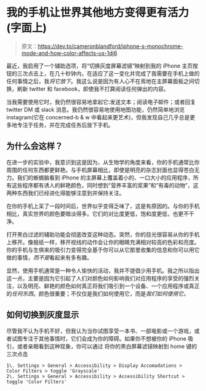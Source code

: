 # 我的手机让世界其他地方变得更有活力(字面上)

> 原文：<https://dev.to/cameronblandford/iphone-s-monochrome-mode-and-how-color-affects-us-1dj6>

最近，我启用了一个辅助选项，将“切换灰度屏幕滤镜”映射到我的 iPhone 主页按钮的三次点击上，在几十秒钟内，在适应了这一变化并完成了我需要在手机上做的任何事情之后，我*将它放下*。我这么说是因为有人心不在焉地在主屏幕面板之间切换，刷新 twitter 和 facebook，即使我不打算阅读任何弹出的内容。

当我需要使用它时，我仍然很容易地拿起它:发送文本；阅读电子邮件；或者回复 twitter DM 或 slack 消息。我仍然很容易地使用地图功能，仍然简单地浏览 instagram(它在 concerned-b & w 中看起来更艺术)，但我发现自己几乎总是更多地专注于任务，并在完成任务后放下手机。

## 为什么会这样？

在进一步的实验中，我意识到这是因为，从生物学的角度来看，你的手机通常比你周围的任何东西都更鲜艳。与手机屏幕相比，即使是明亮的杂志封面也显得苍白无力。我们的蜥蜴脑看到 iPhone 的主屏幕上覆盖着小的、一口大小的应用程序，所有这些程序都有诱人的鲜艳颜色，同时想到“营养丰富的浆果”和“有毒的动物”，这两种东西我们已经进化得能够注意到并保持关注。

在你的手机上呆了一段时间后，世界似乎变得乏味了，这是有原因的。与你的手机相比，真实世界的颜色要暗淡得多。它们的对比度更低，饱和度更低，也更不干净。

打开黑白过滤的辅助功能会彻底改变这种动态。突然，你的目光很容易从你的手机上移开。像报纸一样，移开视线的动作会让你的眼睛充满相对较高的色彩和亮度。你的手机与生俱来的吸引力变得完全基于你可以从它那里收集的信息和你可以用它做的事情，*而不是*看起来有多有趣。

显然，使用手机通常是一种令人愉快的活动，我并不提倡少用手机。我之所以指出这一点，主要是因为它引起了人们对颜色如何影响我们对应用程序的享受的强烈关注，以及明亮、鲜艳的颜色如何真正将我们吸引到一个设备、一个应用程序或真正的*任何东西*。颜色很重要；不仅仅是我们如何使用它，而是*我们如何使用它。*

## 如何切换到灰度显示

尽管我不认为手机不好，但我认为当你试图享受一本书、一部电影或一个游戏，或者试图专注于其他事情时，它们会成为你的障碍。如果你不想被你的 iPhone 吸引，或者亲眼看到这种现象，你可以通过
将你的黑白屏幕滤镜映射到 home 键的三次点击

```
1\. Settings > General > Accessibility > Display Accomadations > 
Color Filters > toggle 'Grayscale'
2\. Settings > General > Accessibility > Accessibility Shortcut > toggle 'Color Filters' 
```